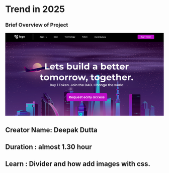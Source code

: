 # Trend in 2025

### Brief Overview of Project

![Test Image 1](./thumbnail.png)

## Creator Name: **Deepak Dutta**

## Duration : **almost 1.30 hour**

## Learn : Divider and how add images with css.
